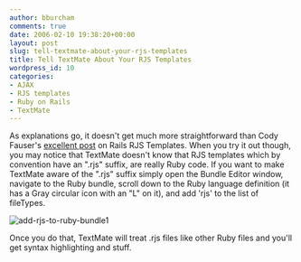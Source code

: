 ```yaml
---
author: bburcham
comments: true
date: 2006-02-10 19:38:20+00:00
layout: post
slug: tell-textmate-about-your-rjs-templates
title: Tell TextMate About Your RJS Templates
wordpress_id: 10
categories:
- AJAX
- RJS templates
- Ruby on Rails
- TextMate
---
```




As explanations go, it doesn't get much more straightforward than Cody Fauser's [excellent post](http://www.codyfauser.com/articles/2005/11/20/rails-rjs-templates) on Rails RJS Templates. When you try it out though, you may notice that TextMate doesn't know that RJS templates which by convention have an ".rjs" suffix, are really Ruby code. If you want to make TextMate aware of the ".rjs" suffix simply open the Bundle Editor window, navigate to the Ruby bundle, scroll down to the Ruby language definition (it has a Gray circular icon with an "L" on it), and add 'rjs' to the list of fileTypes.

![add-rjs-to-ruby-bundle1](http://memerocket.files.wordpress.com/2006/02/add-rjs-to-ruby-bundle1.gif)

Once you do that, TextMate will treat .rjs files like other Ruby files and you'll get syntax highlighting and stuff.
